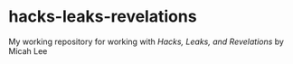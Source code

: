 # hacks-leaks-revelations
My working repository for working with *Hacks, Leaks, and Revelations* by Micah Lee

